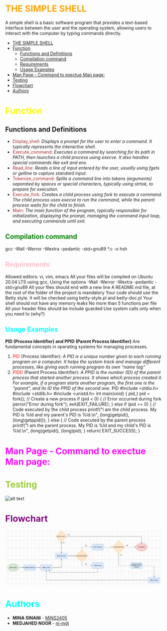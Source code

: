 
# <span style="color:orange;"> THE SIMPLE SHELL</span>
A simple shell is a basic software program that provides a text-based interface between the user and the operating system, allowing users to interact with the computer by typing commands directly.

- [ THE SIMPLE SHELL](#-the-simple-shell)
- [ Function](#-function)
  - [Functions and Definitions](#functions-and-definitions)
  - [Compilation command](#compilation-command)
  - [Requirements](#requirements)
  - [Usage Examples](#usage-examples)
- [Man Page - Command to exectue Man page:](#man-page---command-to-exectue-man-page)
- [Testing ](#testing-)
- [Flowchart](#flowchart)
- [Authors](#authors)
# <span style="color:yellow;"> Function</span>
## Functions and Definitions
  - <span style="color:brown;"> Display_shell:</span> *Displays a prompt for the user to enter a command. It typically represents the interactive shell.*
 - <span style="color:brown;"> Execute_command:</span> *Executes a command by searching for its path in PATH, then launches a child process using execve. It also handles special commands like exit and env.*
- <span style="color:brown;"> Read_line:</span> *Reads a line of input entered by the user, usually using fgets or getline to capture standard input.*
- <span style="color:brown;"> Tokenize_command:</span> *Splits a command line into tokens (arguments) separated by spaces or special characters, typically using strtok, to prepare for execution.*
 - <span style="color:brown;"> Execute_fork:</span> *Creates a child process using fork to execute a command. The child process uses execve to run the command, while the parent process waits for the child to finish.*
- <span style="color:brown;"> Main:</span> *The main function of the program, typically responsible for initialization, displaying the prompt, managing the command input loop, and executing commands until exit.*
## <span style="color:green;">Compilation command</span>
gcc -Wall -Werror -Wextra -pedantic -std=gnu89 *.c -o hsh
## <span style="color:pink;">Requirements</span>
Allowed editors: vi, vim, emacs
All your files will be compiled on Ubuntu 20.04 LTS using gcc, 
Using the options -Wall -Werror -Wextra -pedantic -std=gnu89
All your files should end with a new line
A README.md file, at the root of the folder of the project is mandatory
Your code should use the Betty style. It will be checked using betty-style.pl and betty-doc.pl
Your shell should not have any memory leaks
No more than 5 functions per file
All your header files should be include guarded
Use system calls only when you need to (why?)

## <span style="color:cyan;">Usage Examples</span>
**PID (Process Identifier) and PPID (Parent Process Identifier)**
Are fundamental concepts in operating systems for managing processes.
1. <span style="color:red;">PID</span> (Process Identifier): _A PID is a unique number given to each running program on a
computer. It helps the system track and manage different processes, like giving each running program its own “name tag”_
2. <span style="color:red;">PIDD</span> (Parent Process Identifier): _A PPID is the number (ID) of the parent process that started another process. It shows which process created it. For example, if a program starts another program, the first one is the “parent”, and its ID the PPID of the second one._
PID
#include <stdio.h>
#include <stdlib.h>
#include <unistd.h>
int main(void)
{
pid_t pid = fork(); // Create a new process
if (pid < 0)
{
// Error occurred during fork
perror("Error during fork");
exit(EXIT_FAILURE);
}
else if (pid == 0)
{
// Code executed by the child process
printf("I am the child process. My PID is %ld and my parent's PID is %ld.\n", (long)getpid(),
(long)getppid());
} else
 {
// Code executed by the parent process
printf("I am the parent process. My PID is %ld and my child's PID is %ld.\n", (long)getpid(),
(long)pid);
}
return( EXIT_SUCCESS);
}
# <span style="color:magenta;">Man Page - Command to exectue Man page:</span>

# <span style="color:yellowgreen;">Testing </span>
![alt text](<Capture d’écran 2025-01-10 à 00.51.15.png>)
# <span style="color:purple;">Flowchart</span>
![alt text](<Image PNG.png>)
# <span style="color:aqua;">Authors</span>

- **MINA SINANI** - [MINS2405](https://github.com/MINS2405)
- **MEDJAHED NOOR** - [ni-mdj](https://github.com/ni-mdj/holbertonschool-simple_shell)